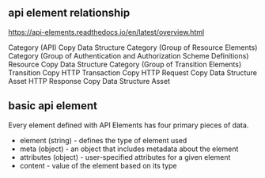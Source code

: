 ## api element relationship

https://api-elements.readthedocs.io/en/latest/overview.html

Category (API)
  Copy
  Data Structure
  Category (Group of Resource Elements)
  Category (Group of Authentication and Authorization Scheme Definitions)
  Resource
    Copy
    Data Structure
    Category (Group of Transition Elements)
    Transition
      Copy
      HTTP Transaction
        Copy
        HTTP Request
          Copy
          Data Structure
          Asset
        HTTP Response
          Copy
          Data Structure
          Asset


## basic api element

Every element defined with API Elements has four primary pieces of data.

- element (string) - defines the type of element used
- meta (object) - an object that includes metadata about the element
- attributes (object) - user-specified attributes for a given element
- content - value of the element based on its type


